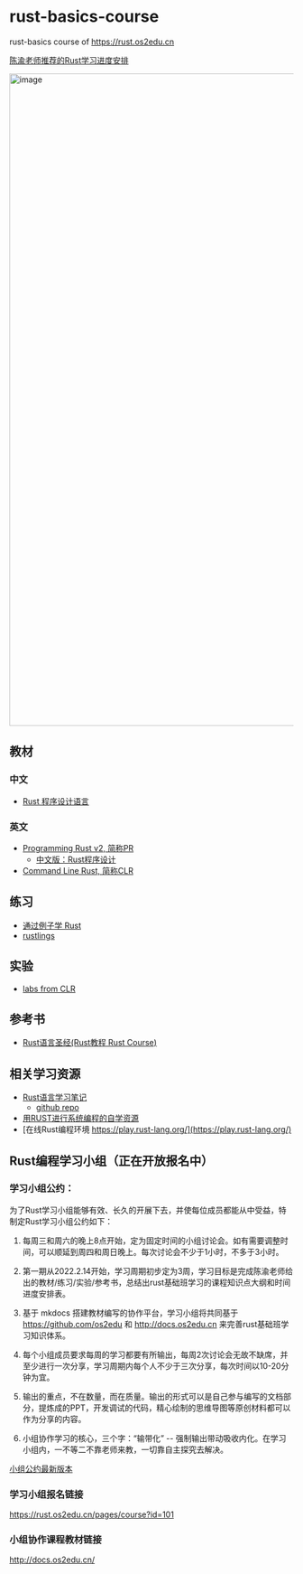 # rust-basics-course
rust-basics course of https://rust.os2edu.cn

[陈渝老师推荐的Rust学习进度安排](https://github.com/os2edu/rust-basics-course/blob/main/schedule.md)

<img width="1155" alt="image" src="https://user-images.githubusercontent.com/1249369/155270697-6198f2f9-2f32-4b4b-8955-bd15df9fdce1.png">

## 教材
### 中文
- [Rust 程序设计语言](https://kaisery.github.io/trpl-zh-cn/)

### 英文
- [Programming Rust v2, 简称PR](https://www.oreilly.com/library/view/programming-rust-2nd/9781492052586/)
   - [中文版：Rust程序设计](https://www.ituring.com.cn/book/2101) 
- [Command Line Rust, 简称CLR](https://gitee.com/chyyuu/command-line-rust)

## 练习
- [通过例子学 Rust](https://rust-by-example.budshome.com/)
- [rustlings](https://github.com/rust-lang/rustlings)
 
## 实验
- [labs from CLR](https://github.com/kyclark/command-line-rust)

## 参考书
- [Rust语言圣经(Rust教程 Rust Course)](https://course.rs/)
 
## 相关学习资源
- [Rust语言学习笔记](https://skyao.io/learning-rust/docs.html)
   - [github repo](https://github.com/skyao/learning-rust) 
- [用RUST进行系统编程的自学资源](https://github.com/rcore-os/rCore/wiki/study-resource-of-system-programming-in-RUST)
- [在线Rust编程环境 https://play.rust-lang.org/](https://play.rust-lang.org/)

## Rust编程学习小组（正在开放报名中）
### 学习小组公约：

为了Rust学习小组能够有效、长久的开展下去，并使每位成员都能从中受益，特制定Rust学习小组公约如下：

1. 每周三和周六的晚上8点开始，定为固定时间的小组讨论会。如有需要调整时间，可以顺延到周四和周日晚上。每次讨论会不少于1小时，不多于3小时。

2. 第一期从2022.2.14开始，学习周期初步定为3周，学习目标是完成陈渝老师给出的教材/练习/实验/参考书，总结出rust基础班学习的课程知识点大纲和时间进度安排表。

3. 基于 mkdocs 搭建教材编写的协作平台，学习小组将共同基于 https://github.com/os2edu 和 http://docs.os2edu.cn 来完善rust基础班学习知识体系。

4. 每个小组成员要求每周的学习都要有所输出，每周2次讨论会无故不缺席，并至少进行一次分享，学习周期内每个人不少于三次分享，每次时间以10-20分钟为宜。

5. 输出的重点，不在数量，而在质量。输出的形式可以是自己参与编写的文档部分，提炼成的PPT，开发调试的代码，精心绘制的思维导图等原创材料都可以作为分享的内容。

6. 小组协作学习的核心，三个字：“输带化” -- 强制输出带动吸收内化。在学习小组内，一不等二不靠老师来教，一切靠自主探究去解决。

[小组公约最新版本](https://github.com/os2edu/rust-basics-course/wiki/Rust%E5%AD%A6%E4%B9%A0%E5%B0%8F%E7%BB%84%E5%85%AC%E7%BA%A6)

### 学习小组报名链接
https://rust.os2edu.cn/pages/course?id=101

### 小组协作课程教材链接
http://docs.os2edu.cn/

